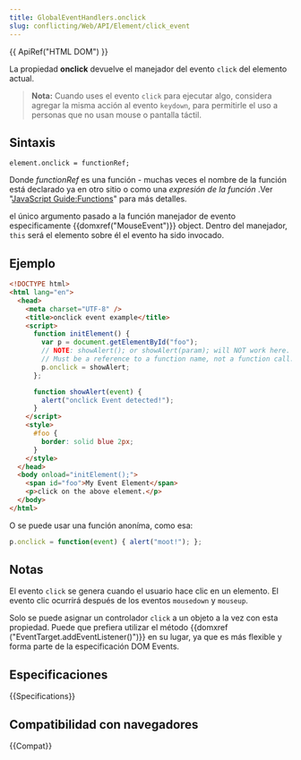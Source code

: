 ```yaml
---
title: GlobalEventHandlers.onclick
slug: conflicting/Web/API/Element/click_event
---
```


{{ ApiRef("HTML DOM") }}

La propiedad **onclick** devuelve el manejador del evento `click` del elemento actual.

> **Nota:** Cuando uses el evento `click` para ejecutar algo, considera agregar la misma acción al evento `keydown`, para permitirle el uso a personas que no usan mouse o pantalla táctil.

## Sintaxis

```
element.onclick = functionRef;
```

Donde _functionRef_ es una función - muchas veces el nombre de la función está declarado ya en otro sitio o como una _expresión de la función_ .Ver "[JavaScript Guide:Functions](/es/docs/JavaScript/Guide/Functions)" para más detalles.

el único argumento pasado a la función manejador de evento especificamente {{domxref("MouseEvent")}} object. Dentro del manejador, `this` será el elemento sobre él el evento ha sido invocado.

## Ejemplo

```html
<!DOCTYPE html>
<html lang="en">
  <head>
    <meta charset="UTF-8" />
    <title>onclick event example</title>
    <script>
      function initElement() {
        var p = document.getElementById("foo");
        // NOTE: showAlert(); or showAlert(param); will NOT work here.
        // Must be a reference to a function name, not a function call.
        p.onclick = showAlert;
      };

      function showAlert(event) {
        alert("onclick Event detected!");
      }
    </script>
    <style>
      #foo {
        border: solid blue 2px;
      }
    </style>
  </head>
  <body onload="initElement();">
    <span id="foo">My Event Element</span>
    <p>click on the above element.</p>
  </body>
</html>
```

O se puede usar una función anoníma, como esa:

```js
p.onclick = function(event) { alert("moot!"); };
```

## Notas

El evento `click` se genera cuando el usuario hace clic en un elemento. El evento clic ocurrirá después de los eventos `mousedown` y `mouseup`.

Solo se puede asignar un controlador `click` a un objeto a la vez con esta propiedad. Puede que prefiera utilizar el método {{domxref ("EventTarget.addEventListener()")}} en su lugar, ya que es más flexible y forma parte de la especificación DOM Events.

## Especificaciones

{{Specifications}}

## Compatibilidad con navegadores

{{Compat}}
